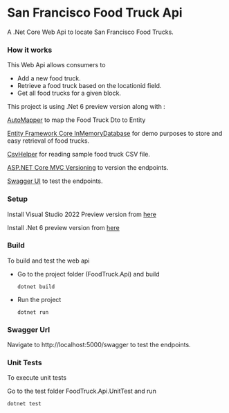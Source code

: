 # San Francisco Food Truck Api

A .Net Core Web Api to locate San Francisco Food Trucks.


### How it works

This Web Api allows consumers to

* Add a new food truck.
* Retrieve a food truck based on the locationid field.
* Get all food trucks for a given block.

This project is using .Net 6 preview version along with :

[AutoMapper](https://automapper.org/) to map the Food Truck Dto to Entity 

[Entity Framework Core InMemoryDatabase](https://docs.microsoft.com/en-us/ef/core/providers/in-memory/?tabs=dotnet-core-cli) for demo purposes to store and easy retrieval of food trucks.  

[CsvHelper](https://joshclose.github.io/CsvHelper/) for reading sample food truck CSV file.

[ASP.NET Core MVC Versioning](https://www.nuget.org/packages/Microsoft.AspNetCore.Mvc.Versioning/) to version the endpoints.

[Swagger UI](https://github.com/domaindrivendev/Swashbuckle.AspNetCore) to test the endpoints.


### Setup

Install Visual Studio 2022 Preview version from [here](https://visualstudio.microsoft.com/vs/preview/vs2022/)

Install .Net 6 preview version from [here](https://dotnet.microsoft.com/download/dotnet/6.0)


### Build

To build and test the web api

* Go to the project folder (FoodTruck.Api) and build

   `dotnet build`

* Run the project

   `dotnet run`

### Swagger Url

Navigate to http://localhost:5000/swagger to test the endpoints.

### Unit Tests

To execute unit tests

Go to the test folder FoodTruck.Api.UnitTest and run

   `dotnet test`

